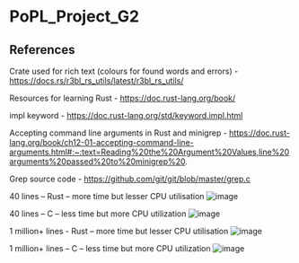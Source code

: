 # PoPL_Project_G2

References
----------
Crate used for rich text (colours for found words and errors) - https://docs.rs/r3bl_rs_utils/latest/r3bl_rs_utils/

Resources for learning Rust - https://doc.rust-lang.org/book/

impl keyword - https://doc.rust-lang.org/std/keyword.impl.html

Accepting command line arguments in Rust and minigrep - https://doc.rust-lang.org/book/ch12-01-accepting-command-line-arguments.html#:~:text=Reading%20the%20Argument%20Values,line%20arguments%20passed%20to%20minigrep%20.

Grep source code - https://github.com/git/git/blob/master/grep.c


40 lines  – Rust – more time but lesser CPU utilisation
![image](https://github.com/shreya-aiyer/PoPL_Project_G2/assets/92772716/63d7aec2-7802-45e6-8be1-6b4bfc1464c0)

40 lines  – C – less time but more CPU utilization
![image](https://github.com/shreya-aiyer/PoPL_Project_G2/assets/92772716/92e23985-a34f-49a8-9862-dd9c9d9f40e3)

1 million+ lines - Rust – more time but lesser CPU utilisation
![image](https://github.com/shreya-aiyer/PoPL_Project_G2/assets/92772716/800269c1-341e-4690-9281-55fafc920146)

1 million+ lines – C – less time but more CPU utilization
![image](https://github.com/shreya-aiyer/PoPL_Project_G2/assets/92772716/1d84d83a-3843-4cf1-8b97-f8ee5fbcc11a)





